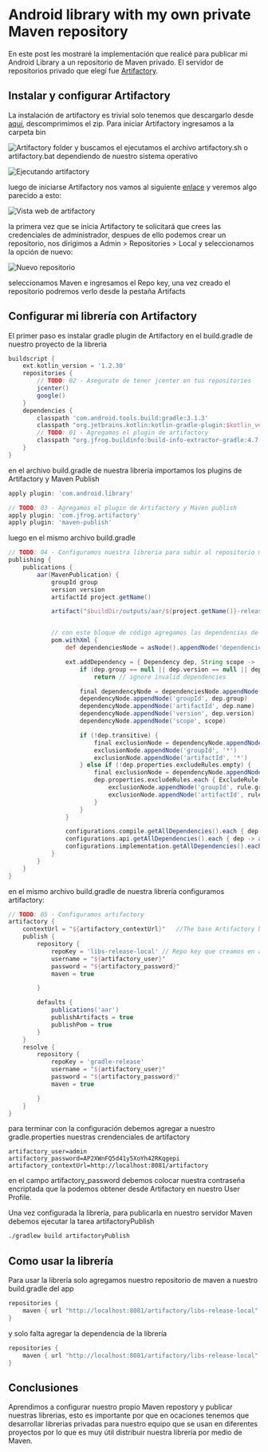 # Android library with my own private Maven repository

En este post les mostraré la implementación que realicé para publicar mi Android Library a un repositorio de Maven privado.
El servidor de repositorios privado que elegí fue [Artifactory](https://jfrog.com/open-source/).

## Instalar y configurar Artifactory

La instalación de artifactory es trivial solo tenemos que descargarlo desde [aquí](https://jfrog.com/open-source/), descomprimimos el zip. Para iniciar Artifactory ingresamos a la carpeta bin

![Artifactory folder](https://raw.githubusercontent.com/hugoangeles0810/AndroidLibraryWithPrivateMavenRepository/master/art/image-01.png)
y buscamos el ejecutamos el archivo artifactory.sh o artifactory.bat dependiendo de nuestro sistema operativo
 
 ![Ejecutando artifactory](https://raw.githubusercontent.com/hugoangeles0810/AndroidLibraryWithPrivateMavenRepository/master/art/image-02.png)
 
 luego de iniciarse Artifactory nos vamos al siguiente [enlace](http://localhost:8081/) y veremos algo parecido a esto:
 
 ![Vista web de artifactory](https://raw.githubusercontent.com/hugoangeles0810/AndroidLibraryWithPrivateMavenRepository/master/art/image-03.png)
 
 la primera vez que se inicia Artifactory te solicitará que crees las credenciales de administrador, despues de ello podemos crear un repositorio, nos dirigimos a Admin > Repositories > Local y seleccionamos la opción de nuevo:
 
  ![Nuevo repositorio](https://raw.githubusercontent.com/hugoangeles0810/AndroidLibraryWithPrivateMavenRepository/master/art/image-04.png)
 
 seleccionamos Maven e ingresamos el Repo key, una vez creado el repositorio podremos verlo desde la pestaña Artifacts
 

 
 ## Configurar mi librería con Artifactory
 
 El primer paso es instalar gradle plugin de Artifactory en el build.gradle de nuestro proyecto de la libreria
```gradle
buildscript {
    ext.kotlin_version = '1.2.30'
    repositories {
        // TODO: 02 - Asegurate de tener jcenter en tus repositories
        jcenter()
        google()
    }
    dependencies {
        classpath 'com.android.tools.build:gradle:3.1.3'
        classpath "org.jetbrains.kotlin:kotlin-gradle-plugin:$kotlin_version"
        // TODO: 01 - Agregamos el plugin de artifactory
        classpath "org.jfrog.buildinfo:build-info-extractor-gradle:4.7.3"
    }
}
```

en el archivo build.gradle de nuestra librería importamos los plugins de Artifactory y Maven Publish
```gradle
apply plugin: 'com.android.library'

// TODO: 03 - Agregamos el plugin de Artifactory y Maven publish
apply plugin: 'com.jfrog.artifactory'
apply plugin: 'maven-publish'
```

luego en el mismo archivo build.gradle
```gradle
// TODO: 04 - Configuramos nuestra libreria para subir al repositorio maven
publishing {
    publications {
        aar(MavenPublication) {
            groupId group
            version version
            artifactId project.getName()

            artifact("$buildDir/outputs/aar/${project.getName()}-release.aar")


            // con este bloque de código agregamos las dependencias de nuestra libreria al pom.xml
            pom.withXml {
                def dependenciesNode = asNode().appendNode('dependencies')

                ext.addDependency = { Dependency dep, String scope ->
                    if (dep.group == null || dep.version == null || dep.name == null || dep.name == "unspecified")
                        return // ignore invalid dependencies

                    final dependencyNode = dependenciesNode.appendNode('dependency')
                    dependencyNode.appendNode('groupId', dep.group)
                    dependencyNode.appendNode('artifactId', dep.name)
                    dependencyNode.appendNode('version', dep.version)
                    dependencyNode.appendNode('scope', scope)

                    if (!dep.transitive) {
                        final exclusionNode = dependencyNode.appendNode('exclusions').appendNode('exclusion')
                        exclusionNode.appendNode('groupId', '*')
                        exclusionNode.appendNode('artifactId', '*')
                    } else if (!dep.properties.excludeRules.empty) {
                        final exclusionNode = dependencyNode.appendNode('exclusions').appendNode('exclusion')
                        dep.properties.excludeRules.each { ExcludeRule rule ->
                            exclusionNode.appendNode('groupId', rule.group ?: '*')
                            exclusionNode.appendNode('artifactId', rule.module ?: '*')
                        }
                    }
                }

                configurations.compile.getAllDependencies().each { dep -> addDependency(dep, "compile") }
                configurations.api.getAllDependencies().each { dep -> addDependency(dep, "compile") }
                configurations.implementation.getAllDependencies().each { dep -> addDependency(dep, "compile") }
            }
        }
    }
}
```

en el mismo archivo build.gradle de nuestra librería configuramos artifactory:
```gradle
// TODO: 05 - Configuramos artifactory
artifactory {
    contextUrl = "${artifactory_contextUrl}"   //The base Artifactory URL if not overridden by the publisher/resolver
    publish {
        repository {
            repoKey = 'libs-release-local' // Repo key que creamos en artifactory
            username = "${artifactory_user}"
            password = "${artifactory_password}"
            maven = true

        }

        defaults {
            publications('aar')
            publishArtifacts = true
            publishPom = true
        }
    }
    resolve {
        repository {
            repoKey = 'gradle-release'
            username = "${artifactory_user}"
            password = "${artifactory_password}"
            maven = true

        }
    }
}
```

para terminar con la configuración debemos agregar a nuestro gradle.properties nuestras crendenciales de artifactory
```properties
artifactory_user=admin
artifactory_password=AP2XWnFQ5d41y5XoYh42RKqgepi
artifactory_contextUrl=http://localhost:8081/artifactory
```
en el campo artifactory_password debemos colocar nuestra contraseña encriptada que la podemos obtener desde Artifactory en nuestro User Profile.

Una vez configurada la librería, para publicarla en nuestro servidor Maven debemos ejecutar la tarea artifactoryPublish
```bash
./gradlew build artifactoryPublish
```

## Como usar la librería

Para usar la librería solo agregamos nuestro repositorio de maven a nuestro build.gradle del app
```gradle
repositories {
    maven { url "http://localhost:8081/artifactory/libs-release-local" }
}
```

y solo falta agregar la dependencia de la librería
```gradle
repositories {
    maven { url "http://localhost:8081/artifactory/libs-release-local" }
}
```

## Conclusiones
Aprendimos a configurar nuestro propio Maven repostory y publicar nuestras librerias, esto es importante por que en ocaciones tenemos que desarrollar librerias privadas para nuestro equipo que se usan en diferentes proyectos por lo que es muy útil distribuir nuestra librería por medio de Maven. 
